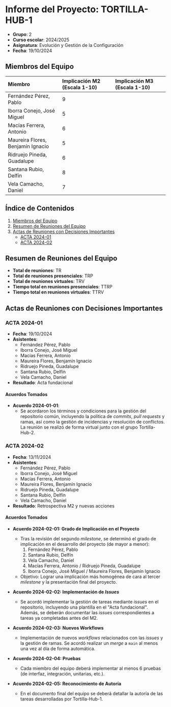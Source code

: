 # Informe del Proyecto: TORTILLA-HUB-1

- **Grupo**: 2  
- **Curso escolar**: 2024/2025  
- **Asignatura**: Evolución y Gestión de la Configuración  
- **Fecha**: 19/10/2024

## Miembros del Equipo

| **Miembro** | **Implicación M2** (Escala 1-10) | **Implicación M3** (Escala 1-10) |
| :---- | :---- | :---- |
| Fernández Pérez, Pablo | 9 | |
| Iborra Conejo, José Miguel | 5 | |
| Macías Ferrera, Antonio | 6 | |
| Maureira Flores, Benjamín Ignacio | 5 | |
| Ridruejo Pineda, Guadalupe | 6 | |
| Santana Rubio, Delfín | 8 | |
| Vela Camacho, Daniel | 7 | |

## Índice de Contenidos

1. [Miembros del Equipo](#miembros-del-equipo)
2. [Resumen de Reuniones del Equipo](#resumen-de-reuniones-del-equipo)
3. [Actas de Reuniones con Decisiones Importantes](#actas-de-reuniones-con-decisiones-importantes)
   - [ACTA 2024-01](#acta-2024-01)
   - [ACTA 2024-02](#acta-2024-02)

## Resumen de Reuniones del Equipo

- **Total de reuniones**: TR
- **Total de reuniones presenciales**: TRP
- **Total de reuniones virtuales**: TRV
- **Tiempo total en reuniones presenciales**: TTRP
- **Tiempo total en reuniones virtuales**: TTRV

## Actas de Reuniones con Decisiones Importantes

### ACTA 2024-01

- **Fecha**: 19/10/2024
- **Asistentes**:
  - Fernández Pérez, Pablo  
  - Iborra Conejo, José Miguel  
  - Macías Ferrera, Antonio  
  - Maureira Flores, Benjamín Ignacio  
  - Ridruejo Pineda, Guadalupe  
  - Santana Rubio, Delfín  
  - Vela Camacho, Daniel
- **Resultado**: Acta fundacional

#### Acuerdos Tomados

- **Acuerdo 2024-01-01**:
  - Se acordaron los términos y condiciones para la gestión del repositorio común, incluyendo la política de _commits_, _pull requests_ y ramas, así como la gestión de incidencias y resolución de conflictos. La reunión se realizó de forma virtual junto con el grupo Tortilla-Hub-2.

### ACTA 2024-02

- **Fecha**: 13/11/2024
- **Asistentes**:
  - Fernández Pérez, Pablo  
  - Iborra Conejo, José Miguel  
  - Macías Ferrera, Antonio  
  - Maureira Flores, Benjamín Ignacio  
  - Ridruejo Pineda, Guadalupe  
  - Santana Rubio, Delfín  
  - Vela Camacho, Daniel
- **Resultado**: Retrospectiva M2 y nuevas acciones

#### Acuerdos Tomados

- **Acuerdo 2024-02-01: Grado de Implicación en el Proyecto**
  - Tras la revisión del segundo _milestone_, se determinó el grado de implicación en el desarrollo del proyecto (de mayor a menor):
    1. Fernández Pérez, Pablo
    2. Santana Rubio, Delfín
    3. Vela Camacho, Daniel
    4. Macías Ferrera, Antonio / Ridruejo Pineda, Guadalupe
    5. Iborra Conejo, José Miguel / Maureira Flores, Benjamín Ignacio
  - Objetivo: Lograr una implicación más homogénea de cara al tercer _milestone_ y la presentación final del proyecto.

- **Acuerdo 2024-02-02: Implementación de _Issues_**
  - Se acordó implementar la gestión de tareas mediante _issues_ en el repositorio, incluyendo una plantilla en el "Acta fundacional". Además, se deberán documentar las _issues_ correspondientes a tareas ya completadas antes del M2.

- **Acuerdo 2024-02-03: Nuevos Workflows**
  - Implementación de nuevos _workflows_ relacionados con las _issues_ y la gestión de ramas. Se acordó realizar un _merge_ a `main` al menos una vez al día de forma automática.

- **Acuerdo 2024-02-04: Pruebas**
  - Cada miembro del equipo deberá implementar al menos 6 pruebas (de interfaz, integración, unitarias, etc.).

- **Acuerdo 2024-02-05: Reconocimiento de Autoría**
  - En el documento final del equipo se deberá detallar la autoría de las tareas desarrolladas por Tortilla-Hub-1.
